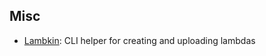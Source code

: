 ## Misc

- [Lambkin](https://github.com/jarpy/lambkin): CLI helper for creating and uploading lambdas
